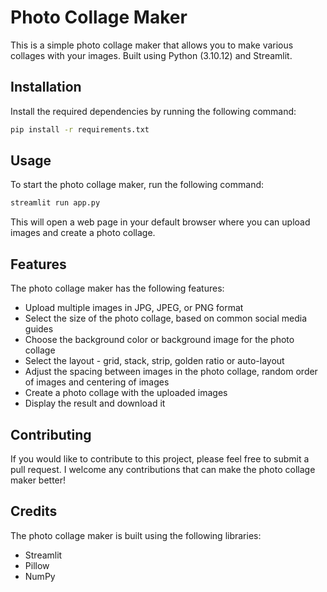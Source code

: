 # Photo Collage Maker

This is a simple photo collage maker that allows you to make various collages with your images.
Built using Python (3.10.12) and Streamlit.

## Installation

Install the required dependencies by running the following command:

```sh
pip install -r requirements.txt
```

## Usage

To start the photo collage maker, run the following command:

```sh
streamlit run app.py
```

This will open a web page in your default browser where you can upload images and create a photo collage.

## Features

The photo collage maker has the following features:

- Upload multiple images in JPG, JPEG, or PNG format
- Select the size of the photo collage, based on common social media guides
- Choose the background color or background image for the photo collage
- Select the layout - grid, stack, strip, golden ratio or auto-layout
- Adjust the spacing between images in the photo collage, random order of images and centering of images
- Create a photo collage with the uploaded images
- Display the result and download it

## Contributing

If you would like to contribute to this project, please feel free to submit a pull request.
I welcome any contributions that can make the photo collage maker better!

## Credits

The photo collage maker is built using the following libraries:

- Streamlit
- Pillow
- NumPy